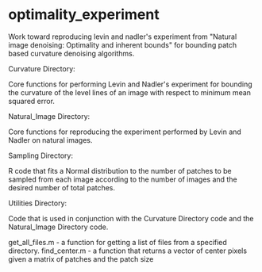 # optimality_experiment

Work toward reproducing levin and nadler's experiment from "Natural image denoising: Optimality and inherent bounds" for bounding patch based curvature denoising algorithms.


Curvature Directory:
  
  Core functions for performing Levin and Nadler's experiment for bounding the curvature of the level lines of an image with respect to  minimum mean squared error.
  
Natural_Image Directory:

  Core functions for reproducing the experiment performed by Levin and Nadler on natural images.
  
Sampling Directory:

  R code that fits a Normal distribution to the number of patches to be sampled from each image according to the number of images and the desired number of total patches.
  
Utilities Directory:

  Code that is used in conjunction with the Curvature Directory code and the Natural_Image Directory code. 
  
  get_all_files.m - a function for getting a list of files from a specified directory.
  find_center.m - a function that returns a vector of center pixels given a matrix of patches and the patch size
